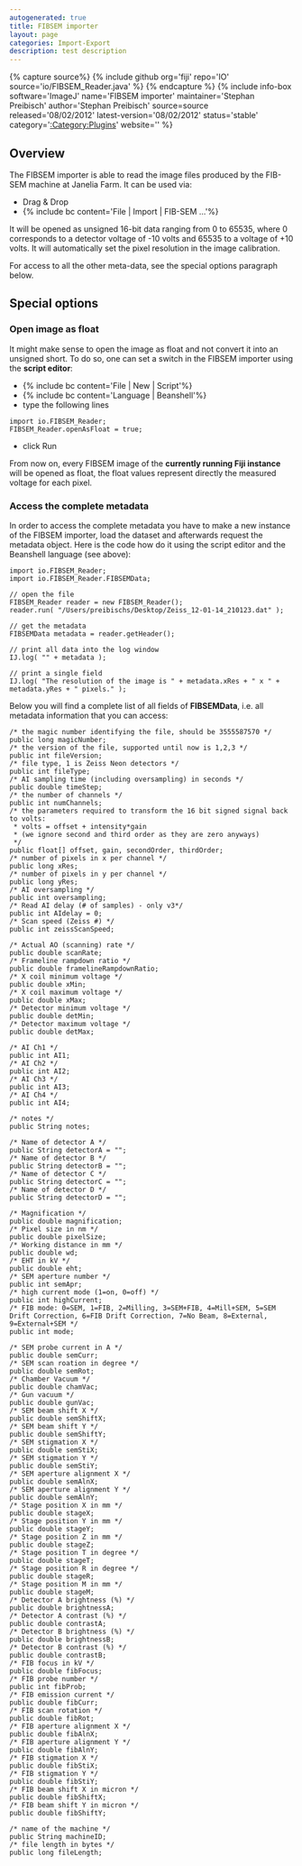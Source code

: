 ```yaml
---
autogenerated: true
title: FIBSEM importer
layout: page
categories: Import-Export
description: test description
---
```



{% capture source%}
{% include github org='fiji' repo='IO' source='io/FIBSEM\_Reader.java' %}
{% endcapture %}
{% include info-box software='ImageJ' name='FIBSEM importer' maintainer='Stephan Preibisch' author='Stephan Preibisch' source=source released='08/02/2012' latest-version='08/02/2012' status='stable' category='[:Category:Plugins](Category_Plugins)' website='' %}

Overview
--------

The FIBSEM importer is able to read the image files produced by the FIB-SEM machine at Janelia Farm. It can be used via:

-   Drag & Drop
-   {% include bc content='File | Import | FIB-SEM ...'%}

It will be opened as unsigned 16-bit data ranging from 0 to 65535, where 0 corresponds to a detector voltage of -10 volts and 65535 to a voltage of +10 volts. It will automatically set the pixel resolution in the image calibration.

For access to all the other meta-data, see the special options paragraph below.

Special options
---------------

### Open image as float

It might make sense to open the image as float and not convert it into an unsigned short. To do so, one can set a switch in the FIBSEM importer using the **script editor**:

-   {% include bc content='File | New | Script'%}
-   {% include bc content='Language | Beanshell'%}
-   type the following lines

<!-- -->

    import io.FIBSEM_Reader;
    FIBSEM_Reader.openAsFloat = true;

-   click Run

From now on, every FIBSEM image of the **currently running Fiji instance** will be opened as float, the float values represent directly the measured voltage for each pixel.

### Access the complete metadata

In order to access the complete metadata you have to make a new instance of the FIBSEM importer, load the dataset and afterwards request the metadata object. Here is the code how do it using the script editor and the Beanshell language (see above):

    import io.FIBSEM_Reader;
    import io.FIBSEM_Reader.FIBSEMData;

    // open the file
    FIBSEM_Reader reader = new FIBSEM_Reader();
    reader.run( "/Users/preibischs/Desktop/Zeiss_12-01-14_210123.dat" );

    // get the metadata
    FIBSEMData metadata = reader.getHeader();

    // print all data into the log window
    IJ.log( "" + metadata );

    // print a single field
    IJ.log( "The resolution of the image is " + metadata.xRes + " x " + metadata.yRes + " pixels." );

Below you will find a complete list of all fields of **FIBSEMData**, i.e. all metadata information that you can access:

    /* the magic number identifying the file, should be 3555587570 */
    public long magicNumber;
    /* the version of the file, supported until now is 1,2,3 */
    public int fileVersion;
    /* file type, 1 is Zeiss Neon detectors */
    public int fileType;
    /* AI sampling time (including oversampling) in seconds */
    public double timeStep;
    /* the number of channels */
    public int numChannels;
    /* the parameters required to transform the 16 bit signed signal back to volts:
     * volts = offset + intensity*gain
     * (we ignore second and third order as they are zero anyways)
     */
    public float[] offset, gain, secondOrder, thirdOrder;
    /* number of pixels in x per channel */
    public long xRes;
    /* number of pixels in y per channel */
    public long yRes;
    /* AI oversampling */
    public int oversampling;
    /* Read AI delay (# of samples) - only v3*/
    public int AIdelay = 0;
    /* Scan speed (Zeiss #) */
    public int zeissScanSpeed;

    /* Actual AO (scanning) rate */
    public double scanRate;
    /* Frameline rampdown ratio */
    public double framelineRampdownRatio;
    /* X coil minimum voltage */
    public double xMin;
    /* X coil maximum voltage */
    public double xMax;
    /* Detector minimum voltage */
    public double detMin;
    /* Detector maximum voltage */
    public double detMax;

    /* AI Ch1 */
    public int AI1;
    /* AI Ch2 */
    public int AI2;
    /* AI Ch3 */
    public int AI3;
    /* AI Ch4 */
    public int AI4;

    /* notes */
    public String notes;

    /* Name of detector A */
    public String detectorA = "";
    /* Name of detector B */
    public String detectorB = "";
    /* Name of detector C */
    public String detectorC = "";
    /* Name of detector D */
    public String detectorD = "";

    /* Magnification */
    public double magnification;
    /* Pixel size in nm */
    public double pixelSize;
    /* Working distance in mm */
    public double wd;
    /* EHT in kV */
    public double eht;
    /* SEM aperture number */
    public int semApr;
    /* high current mode (1=on, 0=off) */
    public int highCurrent;
    /* FIB mode: 0=SEM, 1=FIB, 2=Milling, 3=SEM+FIB, 4=Mill+SEM, 5=SEM Drift Correction, 6=FIB Drift Correction, 7=No Beam, 8=External, 9=External+SEM */
    public int mode;

    /* SEM probe current in A */
    public double semCurr;
    /* SEM scan roation in degree */
    public double semRot;
    /* Chamber Vacuum */
    public double chamVac;
    /* Gun vacuum */
    public double gunVac;
    /* SEM beam shift X */
    public double semShiftX;
    /* SEM beam shift Y */
    public double semShiftY;
    /* SEM stigmation X */
    public double semStiX;
    /* SEM stigmation Y */
    public double semStiY;
    /* SEM aperture alignment X */
    public double semAlnX;
    /* SEM aperture alignment Y */
    public double semAlnY;
    /* Stage position X in mm */
    public double stageX;
    /* Stage position Y in mm */
    public double stageY;
    /* Stage position Z in mm */
    public double stageZ;
    /* Stage position T in degree */
    public double stageT;
    /* Stage position R in degree */
    public double stageR;
    /* Stage position M in mm */
    public double stageM;
    /* Detector A brightness (%) */
    public double brightnessA;
    /* Detector A contrast (%) */
    public double contrastA;
    /* Detector B brightness (%) */
    public double brightnessB;
    /* Detector B contrast (%) */
    public double contrastB;
    /* FIB focus in kV */
    public double fibFocus;
    /* FIB probe number */
    public int fibProb;
    /* FIB emission current */
    public double fibCurr;
    /* FIB scan rotation */
    public double fibRot;
    /* FIB aperture alignment X */
    public double fibAlnX;
    /* FIB aperture alignment Y */
    public double fibAlnY;
    /* FIB stigmation X */
    public double fibStiX;
    /* FIB stigmation Y */
    public double fibStiY;
    /* FIB beam shift X in micron */
    public double fibShiftX;
    /* FIB beam shift Y in micron */
    public double fibShiftY;

    /* name of the machine */
    public String machineID;
    /* file length in bytes */
    public long fileLength;


